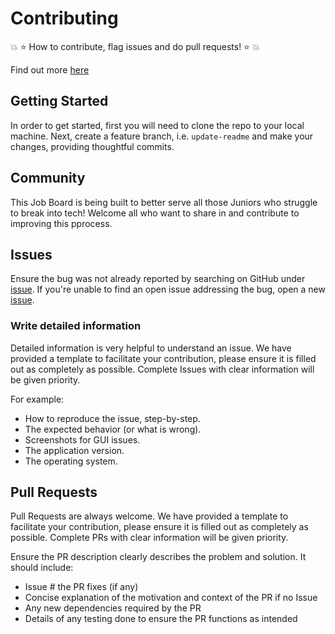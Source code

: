 # Contributing

:boom: :star: How to contribute, flag issues and do pull requests! :star: :boom:

Find out more [here](https://github.com/JS-Jr-Dev-Job-Board)

## Getting Started

In order to get started, first you will need to clone the repo to your local machine. Next, create a feature branch, i.e. `update-readme` and make your changes, providing thoughtful commits.

## Community

This Job Board is being built to better serve all those Juniors who struggle to break into tech! Welcome all who want to share in and contribute to improving this pprocess.

## Issues

Ensure the bug was not already reported by searching on GitHub under [issue](https://github.com/JS-Jr-Dev-Job-Board/react/issues). If you're unable to find an open issue addressing the bug, open a new [issue](https://github.com/JS-Jr-Dev-Job-Board/react/issues/new).

### Write detailed information

Detailed information is very helpful to understand an issue. We have provided a template to facilitate your contribution, please ensure it is filled out as completely as possible.  Complete Issues with clear information will be given priority.

For example:

- How to reproduce the issue, step-by-step.
- The expected behavior (or what is wrong).
- Screenshots for GUI issues.
- The application version.
- The operating system.

## Pull Requests

Pull Requests are always welcome.  We have provided a template to facilitate your contribution, please ensure it is filled out as completely as possible.  Complete PRs with clear information will be given priority.

Ensure the PR description clearly describes the problem and solution. It should include:

- Issue # the PR fixes (if any)
- Concise explanation of the motivation and context of the PR if no Issue
- Any new dependencies required by the PR
- Details of any testing done to ensure the PR functions as intended
